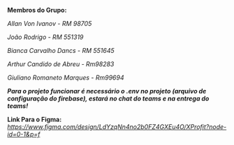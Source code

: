 **Membros do Grupo:**

*Allan Von Ivanov - RM 98705*

*João Rodrigo - RM 551319*

*Bianca Carvalho Dancs - RM 551645*

*Arthur Candido de Abreu - Rm98283*

*Giuliano Romaneto Marques - Rm99694*

***Para o projeto funcionar é necessário o .env no projeto (arquivo de configuração do firebase), estará no chat do teams e na entrega do teams!***

**Link Para o Figma:**
*https://www.figma.com/design/LdYzqNn4no2b0FZ4GXEu4O/XProfit?node-id=0-1&p=f*
